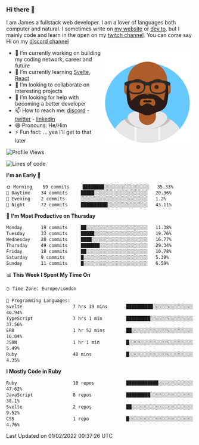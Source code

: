 ### Hi there 👋

I am James a fullstack web developer. I am a lover of languages both computer and natural. I sometimes write on [my website](https://jdhall.dev) or [dev.to](https://dev.to/zefur), but I mainly code and learn in the open on my [twitch channel](https://www.twitch.com/jozuhito). You can come say Hi on my [discord channel](https://discord.gg/sWEHvsBw)



<img align="right" height="250" width="250"  src="/assets/avataaars.png" />

  

- 🔭 I’m currently working on building my coding network, career and future
- 🌱 I’m currently learning [Svelte](https://svelte.dev), [React](https://reactjs.org)
- 👯 I’m looking to collaborate on interesting projects
- 🤔 I’m looking for help with becoming a better developer
- 📫 How to reach me: [discord](https://discord.gg/sWEHvsBw)
                      - [twitter](twitter.com/zefur)
                      - [linkedin](https://linkedin.com/in/j-d-hall)
- 😄 Pronouns: He/Him
- ⚡ Fun fact: ... yea I'll get to that later

 
<!-- BLOG-POST-LIST:START -->

<!-- BLOG-POST-LIST:END -->

<!--START_SECTION:waka-->
![Profile Views](http://img.shields.io/badge/Profile%20Views-0-blue)

![Lines of code](https://img.shields.io/badge/From%20Hello%20World%20I%27ve%20Written-84%20Thousand%20lines%20of%20code-blue)

**I'm an Early 🐤** 

```text
🌞 Morning    59 commits     ████████░░░░░░░░░░░░░░░░░   35.33% 
🌆 Daytime    34 commits     █████░░░░░░░░░░░░░░░░░░░░   20.36% 
🌃 Evening    2 commits      ░░░░░░░░░░░░░░░░░░░░░░░░░   1.2% 
🌙 Night      72 commits     ██████████░░░░░░░░░░░░░░░   43.11%

```
📅 **I'm Most Productive on Thursday** 

```text
Monday       19 commits     ██░░░░░░░░░░░░░░░░░░░░░░░   11.38% 
Tuesday      33 commits     █████░░░░░░░░░░░░░░░░░░░░   19.76% 
Wednesday    28 commits     ████░░░░░░░░░░░░░░░░░░░░░   16.77% 
Thursday     49 commits     ███████░░░░░░░░░░░░░░░░░░   29.34% 
Friday       18 commits     ██░░░░░░░░░░░░░░░░░░░░░░░   10.78% 
Saturday     9 commits      █░░░░░░░░░░░░░░░░░░░░░░░░   5.39% 
Sunday       11 commits     █░░░░░░░░░░░░░░░░░░░░░░░░   6.59%

```


📊 **This Week I Spent My Time On** 

```text
⌚︎ Time Zone: Europe/London

💬 Programming Languages: 
Svelte                   7 hrs 39 mins       ██████████░░░░░░░░░░░░░░░   40.94% 
TypeScript               7 hrs 1 min         █████████░░░░░░░░░░░░░░░░   37.56% 
ERB                      1 hr 52 mins        ██░░░░░░░░░░░░░░░░░░░░░░░   10.04% 
JSON                     1 hr 1 min          █░░░░░░░░░░░░░░░░░░░░░░░░   5.49% 
Ruby                     48 mins             █░░░░░░░░░░░░░░░░░░░░░░░░   4.35%

```

**I Mostly Code in Ruby** 

```text
Ruby                     10 repos            ████████████░░░░░░░░░░░░░   47.62% 
JavaScript               8 repos             █████████░░░░░░░░░░░░░░░░   38.1% 
Svelte                   2 repos             ██░░░░░░░░░░░░░░░░░░░░░░░   9.52% 
CSS                      1 repo              █░░░░░░░░░░░░░░░░░░░░░░░░   4.76%

```



 Last Updated on 01/02/2022 00:37:26 UTC
<!--END_SECTION:waka-->
